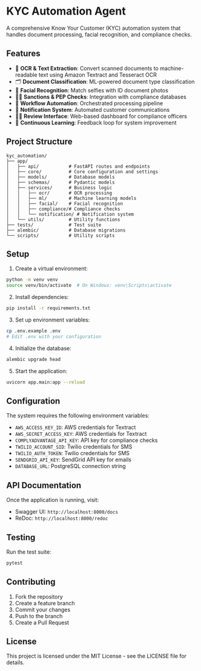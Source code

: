 # KYC Automation Agent

A comprehensive Know Your Customer (KYC) automation system that handles document processing, facial recognition, and compliance checks.

## Features

- 📄 **OCR & Text Extraction**: Convert scanned documents to machine-readable text using Amazon Textract and Tesseract OCR
- 🗂️ **Document Classification**: ML-powered document type classification
- 👤 **Facial Recognition**: Match selfies with ID document photos
- 🕵️‍♂️ **Sanctions & PEP Checks**: Integration with compliance databases
- 🔄 **Workflow Automation**: Orchestrated processing pipeline
- 📢 **Notification System**: Automated customer communications
- 🧑‍💻 **Review Interface**: Web-based dashboard for compliance officers
- 🔁 **Continuous Learning**: Feedback loop for system improvement

## Project Structure

```
kyc_automation/
├── app/
│   ├── api/           # FastAPI routes and endpoints
│   ├── core/          # Core configuration and settings
│   ├── models/        # Database models
│   ├── schemas/       # Pydantic models
│   ├── services/      # Business logic
│   │   ├── ocr/       # OCR processing
│   │   ├── ml/        # Machine learning models
│   │   ├── facial/    # Facial recognition
│   │   ├── compliance/# Compliance checks
│   │   └── notification/ # Notification system
│   └── utils/         # Utility functions
├── tests/             # Test suite
├── alembic/           # Database migrations
└── scripts/           # Utility scripts
```

## Setup

1. Create a virtual environment:
```bash
python -m venv venv
source venv/bin/activate  # On Windows: venv\Scripts\activate
```

2. Install dependencies:
```bash
pip install -r requirements.txt
```

3. Set up environment variables:
```bash
cp .env.example .env
# Edit .env with your configuration
```

4. Initialize the database:
```bash
alembic upgrade head
```

5. Start the application:
```bash
uvicorn app.main:app --reload
```

## Configuration

The system requires the following environment variables:

- `AWS_ACCESS_KEY_ID`: AWS credentials for Textract
- `AWS_SECRET_ACCESS_KEY`: AWS credentials for Textract
- `COMPLYADVANTAGE_API_KEY`: API key for compliance checks
- `TWILIO_ACCOUNT_SID`: Twilio credentials for SMS
- `TWILIO_AUTH_TOKEN`: Twilio credentials for SMS
- `SENDGRID_API_KEY`: SendGrid API key for emails
- `DATABASE_URL`: PostgreSQL connection string

## API Documentation

Once the application is running, visit:
- Swagger UI: `http://localhost:8000/docs`
- ReDoc: `http://localhost:8000/redoc`

## Testing

Run the test suite:
```bash
pytest
```

## Contributing

1. Fork the repository
2. Create a feature branch
3. Commit your changes
4. Push to the branch
5. Create a Pull Request

## License

This project is licensed under the MIT License - see the LICENSE file for details.